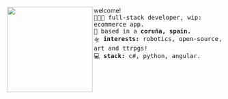 

<a href="https://i.pinimg.com/originals/9d/9b/d1/9d9bd13afce1a798d22ecfd9897730ed.gif"><img align="left" width="200" src="https://i.pinimg.com/originals/9d/9b/d1/9d9bd13afce1a798d22ecfd9897730ed.gif"></a>  welcome!<br><samp>
  <kbd>👩🏼‍💻</kbd> full-stack developer, wip: ecommerce app.<br> 
  <kbd>🌱</kbd> based in a <b>coruña, spain.</b> <br>
  <kbd>🛸</kbd> <b>interests:</b> robotics, open-source, art and ttrpgs! <br>
   <kbd>💻</kbd> <b>stack:</b> c#, python, angular. <br>
